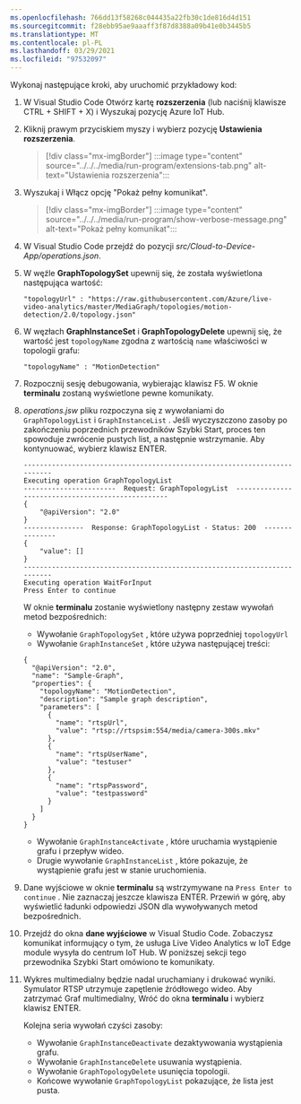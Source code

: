 ```yaml
---
ms.openlocfilehash: 766dd13f58268c044435a22fb30c1de816d4d151
ms.sourcegitcommit: f28ebb95ae9aaaff3f87d8388a09b41e0b3445b5
ms.translationtype: MT
ms.contentlocale: pl-PL
ms.lasthandoff: 03/29/2021
ms.locfileid: "97532097"
---
```

Wykonaj następujące kroki, aby uruchomić przykładowy kod:

1. W Visual Studio Code Otwórz kartę **rozszerzenia** (lub naciśnij klawisze CTRL + SHIFT + X) i Wyszukaj pozycję Azure IoT Hub.
1. Kliknij prawym przyciskiem myszy i wybierz pozycję **Ustawienia rozszerzenia**.

    > [!div class="mx-imgBorder"]
    > :::image type="content" source="../../../media/run-program/extensions-tab.png" alt-text="Ustawienia rozszerzenia":::
1. Wyszukaj i Włącz opcję "Pokaż pełny komunikat".

    > [!div class="mx-imgBorder"]
    > :::image type="content" source="../../../media/run-program/show-verbose-message.png" alt-text="Pokaż pełny komunikat":::
1. W Visual Studio Code przejdź do pozycji *src/Cloud-to-Device-App/operations.json*.
1. W węźle **GraphTopologySet** upewnij się, że została wyświetlona następująca wartość:

    `"topologyUrl" : "https://raw.githubusercontent.com/Azure/live-video-analytics/master/MediaGraph/topologies/motion-detection/2.0/topology.json"`
1. W węzłach **GraphInstanceSet** i **GraphTopologyDelete**  upewnij się, że wartość jest `topologyName` zgodna z wartością `name` właściwości w topologii grafu:

    `"topologyName" : "MotionDetection"`
    
1. Rozpocznij sesję debugowania, wybierając klawisz F5. W oknie **terminalu** zostaną wyświetlone pewne komunikaty.
1. *operations.jsw* pliku rozpoczyna się z wywołaniami do `GraphTopologyList` i `GraphInstanceList` . Jeśli wyczyszczono zasoby po zakończeniu poprzednich przewodników Szybki Start, proces ten spowoduje zwrócenie pustych list, a następnie wstrzymanie. Aby kontynuować, wybierz klawisz ENTER.

    ```
    --------------------------------------------------------------------------
    Executing operation GraphTopologyList
    -----------------------  Request: GraphTopologyList  --------------------------------------------------
    {
        "@apiVersion": "2.0"
    }
    ---------------  Response: GraphTopologyList - Status: 200  ---------------
    {
        "value": []
    }
    --------------------------------------------------------------------------
    Executing operation WaitForInput
    Press Enter to continue
    ```
    
    W oknie **terminalu** zostanie wyświetlony następny zestaw wywołań metod bezpośrednich:
     * Wywołanie `GraphTopologySet` , które używa poprzedniej `topologyUrl`
     * Wywołanie `GraphInstanceSet` , które używa następującej treści:
         
    ```
    {
      "@apiVersion": "2.0",
      "name": "Sample-Graph",
      "properties": {
        "topologyName": "MotionDetection",
        "description": "Sample graph description",
        "parameters": [
          {
            "name": "rtspUrl",
            "value": "rtsp://rtspsim:554/media/camera-300s.mkv"
          },
          {
            "name": "rtspUserName",
            "value": "testuser"
          },
          {
            "name": "rtspPassword",
            "value": "testpassword"
          }
        ]
      }
    }
    ```
     
    * Wywołanie `GraphInstanceActivate` , które uruchamia wystąpienie grafu i przepływ wideo.
    * Drugie wywołanie `GraphInstanceList` , które pokazuje, że wystąpienie grafu jest w stanie uruchomienia.
1. Dane wyjściowe w oknie **terminalu** są wstrzymywane na `Press Enter to continue` . Nie zaznaczaj jeszcze klawisza ENTER. Przewiń w górę, aby wyświetlić ładunki odpowiedzi JSON dla wywoływanych metod bezpośrednich.
1. Przejdź do okna **dane wyjściowe** w Visual Studio Code. Zobaczysz komunikat informujący o tym, że usługa Live Video Analytics w IoT Edge module wysyła do centrum IoT Hub. W poniższej sekcji tego przewodnika Szybki Start omówiono te komunikaty.
1. Wykres multimedialny będzie nadal uruchamiany i drukować wyniki. Symulator RTSP utrzymuje zapętlenie źródłowego wideo. Aby zatrzymać Graf multimedialny, Wróć do okna **terminalu** i wybierz klawisz ENTER. 

    Kolejna seria wywołań czyści zasoby:

    * Wywołanie `GraphInstanceDeactivate` dezaktywowania wystąpienia grafu.
    * Wywołanie `GraphInstanceDelete` usuwania wystąpienia.
    * Wywołanie `GraphTopologyDelete` usunięcia topologii.
    * Końcowe wywołanie `GraphTopologyList` pokazujące, że lista jest pusta.
